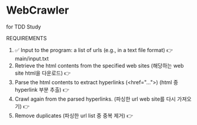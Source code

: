 # WebCrawler
 for TDD Study

REQUIREMENTS

1. ✅ Input to the program: a list of urls (e.g., in a text file format)
   👉 main/input.txt
2. Retrieve the html contents from the specified web sites (해당하는 web site html을 다운로드)
   👉
3. Parse the html contents to extract hyperlinks (<href="...">) (html 중 hyperlink 부분 추출)
   👉
4. Crawl again from the parsed hyperlinks. (파싱한 url web site를 다시 가져오기)
   👉
5. Remove duplicates (파싱한 url list 중 중복 제거)
   👉